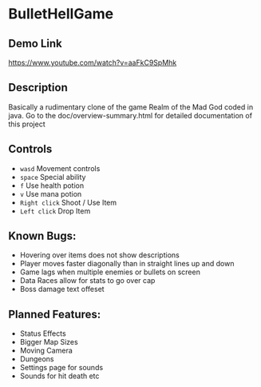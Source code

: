 # BulletHellGame

## Demo Link
https://www.youtube.com/watch?v=aaFkC9SpMhk

## Description

Basically a rudimentary clone of the game Realm of the Mad God coded in java.
Go to the doc/overview-summary.html for detailed documentation of this project

## Controls

 -  `wasd` Movement controls
 -  `space` Special ability
 -  `f` Use health potion
 -  `v` Use mana potion
 -  `Right click` Shoot / Use Item
 -  `Left click` Drop Item

## Known Bugs:
- Hovering over items does not show descriptions
- Player moves faster diagonally than in straight lines up and down
- Game lags when multiple enemies or bullets on screen
- Data Races allow for stats to go over cap
- Boss damage text offeset

## Planned Features:
- Status Effects
- Bigger Map Sizes
- Moving Camera
- Dungeons
- Settings page for sounds
- Sounds for hit death etc

